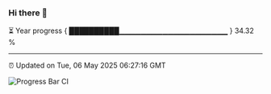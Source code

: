 ### Hi there 👋

⏳ Year progress { ██████████▁▁▁▁▁▁▁▁▁▁▁▁▁▁▁▁▁▁▁▁ } 34.32 %

---

⏰ Updated on Tue, 06 May 2025 06:27:16 GMT

![Progress Bar CI](https://github.com/liununu/liununu/workflows/Progress%20Bar%20CI/badge.svg)
